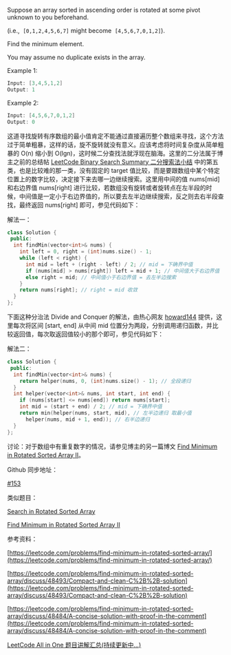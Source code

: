 Suppose an array sorted in ascending order is rotated at some pivot unknown to you beforehand.

(i.e.,  `[0,1,2,4,5,6,7]` might become  `[4,5,6,7,0,1,2]`).

Find the minimum element.

You may assume no duplicate exists in the array.

Example 1:

```cpp
Input: [3,4,5,1,2] 
Output: 1
```

Example 2:

```cpp
Input: [4,5,6,7,0,1,2]
Output: 0
```

这道寻找旋转有序数组的最小值肯定不能通过直接遍历整个数组来寻找，这个方法过于简单粗暴，这样的话，旋不旋转就没有意义。应该考虑将时间复杂度从简单粗暴的 O(n) 缩小到 O(lgn)，这时候二分查找法就浮现在脑海。这里的二分法属于博主之前的总结帖 [LeetCode Binary Search Summary 二分搜索法小结](http://www.cnblogs.com/grandyang/p/6854825.html) 中的第五类，也是比较难的那一类，没有固定的 target 值比较，而是要跟数组中某个特定位置上的数字比较，决定接下来去哪一边继续搜索。这里用中间的值 nums\[mid\] 和右边界值 nums\[right\] 进行比较，若数组没有旋转或者旋转点在左半段的时候，中间值是一定小于右边界值的，所以要去左半边继续搜索，反之则去右半段查找，最终返回 nums\[right\] 即可，参见代码如下：

解法一：

```cpp
class Solution {
 public:
  int findMin(vector<int>& nums) {
    int left = 0, right = (int)nums.size() - 1;
    while (left < right) {
      int mid = left + (right - left) / 2; // mid = 下确界中值
      if (nums[mid] > nums[right]) left = mid + 1; // 中间值大于右边界值
      else right = mid; // 中间值小于右边界值 = 去左半边搜索
    }
    return nums[right]; // right = mid 收敛
  }
};
```

下面这种分治法 Divide and Conquer 的解法，由热心网友 [howard144](https://www.cnblogs.com/grandyang/p/4032934.html#4313399) 提供，这里每次将区间 \[start, end\] 从中间 mid 位置分为两段，分别调用递归函数，并比较返回值，每次取返回值较小的那个即可，参见代码如下：

解法二：

```cpp
class Solution {
 public:
  int findMin(vector<int>& nums) {
    return helper(nums, 0, (int)nums.size() - 1); // 全段递归
  }
  int helper(vector<int>& nums, int start, int end) {
    if (nums[start] <= nums[end]) return nums[start];
    int mid = (start + end) / 2; // mid = 下确界中值
    return min(helper(nums, start, mid), // 左半边递归 取最小值
      helper(nums, mid + 1, end)); // 右半边递归
  }
};
```

讨论：对于数组中有重复数字的情况，请参见博主的另一篇博文 [Find Minimum in Rotated Sorted Array II](http://www.cnblogs.com/grandyang/p/4040438.html)。

Github 同步地址：

[#153](https://github.com/grandyang/leetcode/issues/153)

类似题目：

[Search in Rotated Sorted Array](http://www.cnblogs.com/grandyang/p/4325648.html)

[Find Minimum in Rotated Sorted Array II](http://www.cnblogs.com/grandyang/p/4040438.html)

参考资料：

[https://leetcode.com/problems/find-minimum-in-rotated-sorted-array/](https://leetcode.com/problems/find-minimum-in-rotated-sorted-array/)

[https://leetcode.com/problems/find-minimum-in-rotated-sorted-array/discuss/48493/Compact-and-clean-C%2B%2B-solution](https://leetcode.com/problems/find-minimum-in-rotated-sorted-array/discuss/48493/Compact-and-clean-C%2B%2B-solution)

[https://leetcode.com/problems/find-minimum-in-rotated-sorted-array/discuss/48484/A-concise-solution-with-proof-in-the-comment](https://leetcode.com/problems/find-minimum-in-rotated-sorted-array/discuss/48484/A-concise-solution-with-proof-in-the-comment)

[LeetCode All in One 题目讲解汇总(持续更新中...)](http://www.cnblogs.com/grandyang/p/4606334.html)
